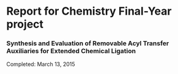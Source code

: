 Report for Chemistry Final-Year project
=======================================

### Synthesis and Evaluation of Removable Acyl Transfer Auxiliaries for Extended Chemical Ligation

Completed: March 13, 2015

